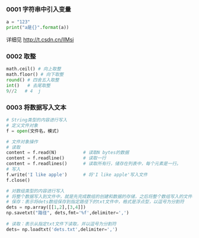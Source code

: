 ### 0001  字符串中引入变量

```python
a = "123"
print("a是{}".format(a))
```

详细见  http://t.csdn.cn/llMsi

### 0002 取整

```python
math.ceil() # 向上取整
math.floor() # 向下取整
round() # 四舍五入取整
int()   # 去尾取整
9//2   # 4  j
```

### 0003 将数据写入文本

```python
# String类型的内容进行写入
# 定义文件对象
f = open(文件名，模式)

# 文件对象操作
# 读取
content = f.read(N)          # 读取N bytes的数据
content = f.readline()       # 读取一行
content = f.readlines()      # 读取所有行，储存在列表中，每个元素是一行。
# 写入
f.write('I like apple')      # 将'I like apple'写入文件
f.close()

# 对数组类型的内容进行写入
# 将整个数据写入到文件中，就是先完成数组的创建和数据的存储，之后将整个数组写入的文件中。
# 保存：表示将dets数组保存到指定路径下的txt文件中，格式是浮点型，以逗号为分割符
dets = np.array([[1,2],[3,4]])
np.savetxt("路径", dets,fmt='%f',delimiter=',')
 
# 读取：表示从指定txt文件下读取，并以逗号为分割符
dets= np.loadtxt('dets.txt',delimiter=',')

```

